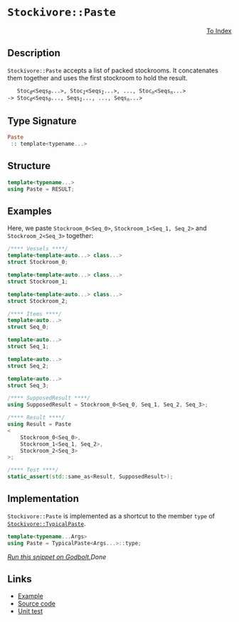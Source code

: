 <!-- Copyright 2024 Feng Mofan
SPDX-License-Identifier: Apache-2.0 -->

# `Stockivore::Paste`

<p style='text-align: right;'><a href="../../../facilities/metafunctions.md#stockivore-paste">To Index</a></p>

## Description

`Stockivore::Paste` accepts a list of packed stockrooms.
It concatenates them together and uses the first stockroom to hold the result.

<pre><code>   Stoc<sub><i>0</i></sub>&lt;Seqs<sub><i>0</i></sub>...&gt;, Stoc<sub><i>1</i></sub>&lt;Seqs<sub><i>1</i></sub>...&gt;, ..., Stoc<sub><i>n</i></sub>&lt;Seqs<sub><i>n</i></sub>...&gt;
-> Stoc<sub><i>0</i></sub>&lt;Seqs<sub><i>0</i></sub>..., Seqs<sub><i>1</i></sub>..., ..., Seqs<sub><i>n</i></sub>...></code></pre>

## Type Signature

```Haskell
Paste
 :: template<typename...>
```

## Structure

```C++
template<typename...>
using Paste = RESULT;
```

## Examples

Here, we paste `Stockroom_0<Seq_0>`,  `Stockroom_1<Seq_1, Seq_2>` and `Stockroom_2<Seq_3>` together:

```C++
/**** Vessels ****/
template<template<auto...> class...>
struct Stockroom_0;

template<template<auto...> class...>
struct Stockroom_1;

template<template<auto...> class...>
struct Stockroom_2;

/**** Items ****/
template<auto...>
struct Seq_0;

template<auto...>
struct Seq_1;

template<auto...>
struct Seq_2;

template<auto...>
struct Seq_3;

/**** SupposedResult ****/
using SupposedResult = Stockroom_0<Seq_0, Seq_1, Seq_2, Seq_3>;

/**** Result ****/
using Result = Paste
<
    Stockroom_0<Seq_0>, 
    Stockroom_1<Seq_1, Seq_2>,
    Stockroom_2<Seq_3>
>;

/**** Test ****/
static_assert(std::same_as<Result, SupposedResult>);
```

## Implementation

`Stockivore::Paste` is implemented as a shortcut to the member `type` of [`Stockivore::TypicalPaste`](./typical_paste.doc.md).

```C++
template<typename...Args>
using Paste = TypicalPaste<Args...>::type;
```

[*Run this snippet on Godbolt.*](https://godbolt.org/#z:OYLghAFBqd5QCxAYwPYBMCmBRdBLAF1QCcAaPECAMzwBtMA7AQwFtMQByARg9KtQYEAysib0QXACx8BBAKoBnTAAUAHpwAMvAFYTStJg1DIApACYAQuYukl9ZATwDKjdAGFUtAK4sGe1wAyeAyYAHI%2BAEaYxCAAHACspAAOqAqETgwe3r56KWmOAkEh4SxRMQm2mPYFDEIETMQEWT5%2BXJXVGXUNBEVhkdFxiQr1jc05bcPdvSVlgwCUtqhexMjsHAD0AFTbO7t7%2B5vrJhoAgls7ANQAIphJrozIeJgKF7tHp%2BcHX3vvJ8cnBEwLCSBkBJgAzG4CABPO7MNgAOiREOw/2GxC8DguABVYXhRLRlExhpgLiYAOxWclXCFWU7/dbrC4WYmktyskD/f6A4GgzAQqGwxisUlE5AAa0w6DqqAlxFQqBYKLRBAxWNxSXxYiJJIFYsl0qIcoVSvBqPplP%2BF2tFy8aSMFxhdzJ4KuF31UplxsVtK51N99I%2BTIASphkMs0gA3NkcrmnHkgphg%2BmQq02hN8gUZpP8yFMLxEJEIlEXZAGBQKIslsvEl5e8XyxUnUhp63ZsGQ9u59kF1BVs2l8uV5EDmsVi71xssGytx1AxMdnuFkfYQe1otCTAARy8D0wJwUpDJpxtc95OYF%2BeXxdHQ43293DFWFkPs6dwsRSIA8gQENEFFyZoqmqBA4niBI6ouk4mn8kKbjue4Hv22BHtBipWHBD57i%2ByFHj%2Bf7EMON7mn8lonjadrBMAjpCi6brvvCpIalqhLEsmJyngKs6nmhLCwW48GPqsSFIqhWFPpgOEri25Gnta%2BH/lWskutgIAgO%2BAakTS4J0n8HzfAZPwMrsFwAJK8kCjD1DUrw7L8nyGQZvzcvOmadkKjFFicxDAABQGnJRDqQaSEJusxEFsd23m%2BchakaTpcZnI5Rn6Zc2CqKwIKkm8xnJXZiXmOCwRll4WAum4aASUkBB%2BSRuXbBcABqzx2C8OXxq5F6dp1i5Xn2K5rhWyHAZioG8QA%2Bhomkueei5dpevbIYNRHKqc6KjRORoNia41cNNHWzd2815otA1jit/kHqqG0TWY%2B1JZcpk8m1%2BUHQu3Z9cNa3XVi8GTfdx1Lv1xEjb9267QDPUfadIPfSBE7g3dCWBgCUMLdeq1XfDf3gvdDkTl4SR5FKoYKF4tCge1JyBdRQiE8T6Ck%2BToGhZtsrbYq/2YVuk1iTzbQIzzZh8%2BNuNAcjekPQ1TMU7Z2y/DTFwyyzrrupFgFuLOE1TdzXMoceHE2hNe26wLf1IyhWtbVO41IwJ4Ni3V4u6fVmw4s8lOvVdSb4uNtbRAQEDDOgakKCKft%2BW4yuofTqQk88zMonM90cAstCcPEvB%2BBwWikKgnCa5Y1gXAoSwrCFZjgjwpAEJoqcLOKIDxJICIaLEZhmAAnJ3XDxG3sRcOS5LSOnHCSLwLASBoGikNnuf5xwvAKCAM%2B1znqekHAsAwIgIBLAQSQFuQlBoMCdDRKEIqcKosQAGwALS35IFzAMgyAXFICJmLwUqECQeAhzaPwQQIgxDsCkDIQQigVDqHXqQXQbQADuxAmBJE4DwNOGcs51zzpwL8BZD6gVQFQC4N8H5Pxfm/D%2BLczAXAgB4M%2B9BiBkkrlwOYvA15aAWBAJAp9NRMOPhAPh58YjACkMLGgFN/yUAiDgiIwQGjQnQbweRzBiDQi/BEbQYY17V1PmwQQX4GC0CUXArAEQvDAHZLQWgy9uC8CwCwQwwBxBmLwMQHReBox2NzpgVQYYCxrGrsEQEo9c60DwBEFB6iPBYBwaqPAk97GkGjMQCIccbhOKMBEowdcFhUAML5RqTxEFfjhMoyBwgCTgOkMA%2BQSg1A4IQfoZxKBrDWH0JE5ekAFioGqhkOx99g6hVMEXSwZh56pOIAA548AFh2E8c4CArgxitFIIEYIfRSgDDaHkdIAhVm5FSPshg0x%2BgxAmFURZtQRhNE8C0PQCyHCdFuWc7ZFzbC3MORMV5myZg7PmWXVYEhMEcEzrPHBC9SF30fs/V%2B79P60IgLgP%2BzDCpsI4XkhYf4mBYBiBABuIBJDggRJ3cEw8NCSDMJIW%2B094i307voTg49SCTyrgiW%2BXBb6xE7gPW%2Bzde5ktvhCuBC8l4rxrnkzeO8eF7wIUfCgQjFT8IvlfDgDQWCRnJPfJga4HRcE7giLgrcf74CINMwBlTQHiAgXU6BjS4G6GFsg1ByjQXgrnrwBe%2BCD4FguMQ6F5Dn41n1Ya41Gg6EMJVWiyuZh2GSvXtw3hyqRGCOEUwlABgjAGq4DPSRgJCIyLkQo9RFTVGKM0dohwFT9FWSMSYnB5jLHWNsRUxxzjXG53wB4553icF%2BICYCCpISqg4IiVExRsS1i5wSUk6uqT0lKEyR2qiUqClMCKSUspjAKl1OtTUyp9rYG5ydS03JoyrCWE6REbpBK879IEIM4ZroL3WAmV6qZMzb3zKuc8pZKz7njHWQwdAbzZi7OOTUb5yRIMZDAzs9o1yuijEA2sp5NRkM9D%2Becx5XzUO4amNh95ILFjLGBWwplYLsGis4IG2FerqIGqNa3OhKLzUsKrvGzh9dSA4rxZQUFLK2WGspeSeInch7gipTSyQbRPW4MXrYCV3HuEyqQPvQhaaU1MMvmwTgGqKEsAUJGd%2BkYmN8mGKa1FAC9B7uqRIWpsgj1NJAOCUgLq0H2PddR%2BeeD5VEJIaoQzxnTPmZzMMSN2nogcfBFxqVsr03RC04wgYJmibjTM53caFmCDjSC7UugBbl4QFkXA8tpbknlY0VonRNbFQGIIPW0xXbMAWKsWIVtyT23ZOnQ49xni%2B1wIHeGIdySR1hN4OO6J0Ip3xOmXO3gC6MlAhXbkxNfBCkKGKZgUp5Tkl2bAQ5w9DTj06Fc2e4w7Sr3ju/femodj1jBzaWMiw7686fqwLd9DGQXAgegxs4oOGIP5AyNBvZNR4MfO%2BwITD0Hoc3MI4D4jPzuhw9%2BUj8DgKyPgO8yK3zHBSHBZMxcTLCIcusbNSQDjGKE1cOxZgXFAw72jyEyALuCJwTgniH3WT09Ofkm5Xjr1nBxWryxaQRukh4iksHuSaesRJA9y4O3MwwrR7gh88LxTKnQXfyFwpzFiaFipLSM4SQQA%3D)$Done$

## Links

- [Example](../../../code/facilities/metafunctions/roadrivore/paste/implementation.hpp)
- [Source code](../../../../conceptrodon/stockivore/paste.hpp)
- [Unit test](../../../../tests/unit/metafunctions/stockivore/paste.test.hpp)
